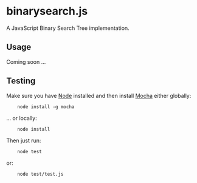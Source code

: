 # binarysearch.js

A JavaScript Binary Search Tree implementation.

## Usage

Coming soon ...

## Testing

Make sure you have [Node](http://nodejs.org) installed and then install [Mocha](http://visionmedia.github.io/mocha/) either globally:

```
	node install -g mocha
```

... or locally:

```
	node install
```

Then just run:

```
	node test
```
or:

```
	node test/test.js
```
